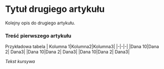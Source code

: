 # Tytuł drugiego artykułu
Kolejny opis do drugiego artykułu.

### Treść pierwszego artykułu

Przykładowa tabela
| Kolumna 1|Kolumna2|Kolumna3|
|-|-|-|
|Dana 10|Dana 2| Dana3|
|Dana 10|Dana 2| Dana3|
|Dana 10|Dana 2| Dana3|

*Tekst kursywa*

